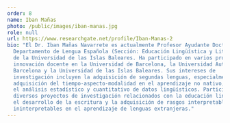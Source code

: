 ```yaml
---
order: 8
name: Iban Mañas
photo: /public/images/iban-manas.jpg
role: null
url: https://www.researchgate.net/profile/Iban-Manas-2
bio: "El Dr. Iban Mañas Navarrete es actualmente Profesor Ayudante Doctor en el
  Departamento de Lengua Española (Sección: Educación Lingüística y Literaria)
  de la Universidad de las Islas Baleares. Ha participado en varios proyectos de
  innovación docente en la Universidad de Barcelona, la Universidad Autónoma de
  Barcelona y la Universidad de las Islas Baleares. Sus intereses de
  investigación incluyen la adquisición de segundas lenguas, especialmente la
  adquisición del tiempo-aspecto-modalidad en el aprendizaje no nativo, así como
  el análisis estadístico y cuantitativo de datos lingüísticos. Participa en
  diversos proyectos de investigación relacionados con la educación lingüística,
  el desarrollo de la escritura y la adquisición de rasgos interpretables e
  ininterpretables en el aprendizaje de lenguas extranjeras."
---
```

